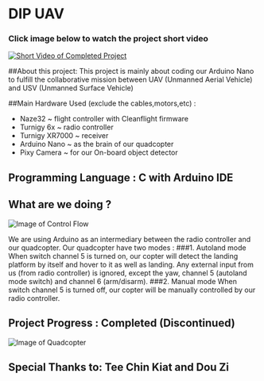 # DIP UAV 

### Click image below to watch the project short video
[![Short Video of Completed Project](https://s24.postimg.org/8t7vgq5h1/Quadcopter.png)](https://youtu.be/2tRe5EXvatU)

##About this project:
This project is mainly about coding our Arduino Nano to fulfill the collaborative mission between UAV (Unmanned Aerial Vehicle) and USV (Unmanned Surface Vehicle)

##Main Hardware Used (exclude the cables,motors,etc) :
- Naze32 ~ flight controller with Cleanflight firmware
- Turnigy 6x ~ radio controller
- Turnigy XR7000 ~ receiver
- Arduino Nano ~ as the brain of our quadcopter
- Pixy Camera ~ for our On-board object detector

## Programming Language : C with Arduino IDE
## What are we doing ? 
![Image of Control Flow](https://s27.postimg.org/3kijrw32b/test.jpg)

We are using Arduino as an intermediary between the radio controller and our quadcopter. 
Our quadcopter have two modes :
###1. Autoland mode
When switch channel 5 is turned on, our copter will detect the landing platform by itself and hover to it as well as landing. Any external input from us (from radio controller) is ignored, except the yaw, channel 5 (autoland mode switch) and channel 6 (arm/disarm).
###2. Manual mode
When switch channel 5 is turned off, our copter will be manually controlled by our radio controller.

## Project Progress : Completed (Discontinued)
![Image of Quadcopter](https://s30.postimg.org/538aoekb5/20161105_172654.jpg)

## Special Thanks to: Tee Chin Kiat and Dou Zi
